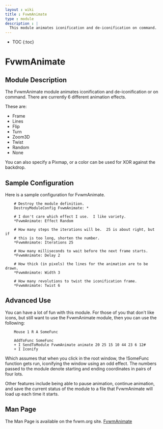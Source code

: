 ```yaml
---
layout : wiki
title : FvwmAnimate
type : module
description : |
  This module animates iconification and de-iconification on command.
---
```

* TOC
{:toc}

# FvwmAnimate

## Module Description

The FvwmAnimate module animates iconification and de-iconification or on command.  There are currently 6 different animation effects.

These are:

 * Frame
 * Lines
 * Flip
 * Turn
 * Zoom3D
 * Twist
 * Random
 * None

You can also specify a Pixmap, or a color can be used for XOR against the backdrop.

## Sample Configuration

Here is a sample configuration for FvwmAnimate.


        # Destroy the module definition.
        DestroyModuleConfig FvwmAnimate: *

        # I don't care which effect I use.  I like variety.
        *FvwmAnimate: Effect Random

        # How many steps the iterations will be.  25 is about right, but if
        # this is too long, shorten the number.
        *FvwmAnimate: Iterations 25

        # How many milliseconds to wait before the next frame starts.
        *FvwmAnimate: Delay 2

        # How thick (in pixels) the lines for the animation are to be drawn.
        *FvwmAnimate: Width 3

        # How many revolutions to twist the iconification frame.
        *FvwmAnimate: Twist 6


## Advanced Use

You can have a lot of fun with this module. For those of you that don't like
icons, but still want to use the FvwmAnimate module, then you can use the
following:

        Mouse 1 R A SomeFunc

        AddToFunc SomeFunc
        + I SendToModule FvwmAnimate animate 20 25 15 10 44 23 6 12#
        + I Iconify

Which assumes that when you click in the root window, the !SomeFunc function
gets run, iconifying the window using an odd effect.  The numbers passed to
the module denote starting and ending coordinates in pairs of four lots.

Other features include being able to pause animation, continue animation,
and save the current status of the module to a file that FvwmAnimate will
load up each time it starts.

## Man Page

The Man Page is available on the fvwm.org site.
[FvwmAnimate](http://fvwm.org/documentation/manpages/FvwmAnimate.html)

